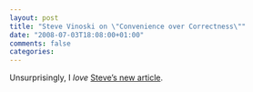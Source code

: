 ```yaml
---
layout: post
title: "Steve Vinoski on \"Convenience over Correctness\""
date: "2008-07-03T18:08:00+01:00"
comments: false
categories: 
---
```


<p>Unsurprisingly, I <em>love</em> <a href="http://steve.vinoski.net/blog/2008/07/01/convenience-over-correctness/">Steve&#8217;s new article</a>.</p>


